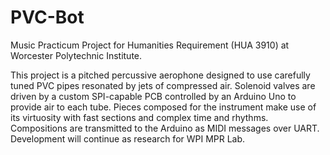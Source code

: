 # PVC-Bot

Music Practicum Project for Humanities Requirement (HUA 3910) at Worcester Polytechnic Institute.

This project is a pitched percussive aerophone designed to use carefully tuned PVC pipes resonated by jets of compressed air. 
Solenoid valves are driven by a custom SPI-capable PCB controlled by an Arduino Uno to provide air to each tube. 
Pieces composed for the instrument make use of its virtuosity with fast sections and complex time and rhythms. 
Compositions are transmitted to the Arduino as MIDI messages over UART. 
Development will continue as research for WPI MPR Lab.
